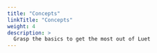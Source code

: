 ```yaml
---
title: "Concepts"
linkTitle: "Concepts"
weight: 4
description: >
  Grasp the basics to get the most out of Luet
---
```

